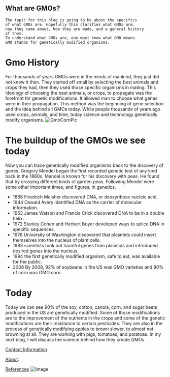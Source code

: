 ## What are GMOs?
```
The topic for this blog is going to be about the specifics 
of what GMOs are. Hopefully this clarifies what GMOs are, 
how they came about, how they are made, and a general history
of them. 
To understand what GMOs are, one must know what GMO means. 
GMO stands for genetically modified organisms.
```
# Gmo History
For thousands of years GMOs were in the minds of mankind, they just did not know it then. They started off small by selecting the best animals and crops they had, then they used those specific organisms in mating. This ideology of choosing the best animals, or crops, to propagate was the forefront for genetic modifications. It allowed man to choose what genes were in their propagation. This method was the beginning of gene selection and the idea behind all GMOs today. While people thousands of years ago used crops, animals, and time, today science and technology genetically modify organisms. 
![GmoCornPic](https://github.com/wdeaton/Gmos-Blog/blob/master/corn%20pic.jpg)
# The buildup of the GMOs we see today 
Now you can trace genetically modified organisms back to the discovery of genes. Gregory Mendel began the first recorded genetic test of any kind back in the 1860s. Mendel is known for his discovery with peas. He found that by crossing different kinds of garden peas. Following Mendel were some other important times, and figures, in genetics. 
- 1868 Friedrich Meisher discovered DNA, or deoxyribose nucleic acid. 
- 1944 Oswald Avery identified DNA as the carrier of molecular information.
- 1953 James Watson and Francis Crick discovered DNA to be in a double helix.
- 1972 Stanley Cohen and Herbert Boyer developed ways to splice DNA in specific sequences.
- 1976 University of Washington discovered that plasmids could insert themselves into the nucleus of plant cells. 
- 1983 scientists took out harmful genes from plasmids and introduced desired genes into the nucleus. 
- 1994 the first genetically modified organism, safe to eat, was available for the public. 
- 2008 By 2008, 92% of soybeans in the US was GMO varieties and 80% of corn was GMO corn. 

# Today
Today we can see 90% of the soy, cotton, canola, corn, and sugar beets produced in the US are genetically modified. Some of those modifications are to the improvement of the nutrients in the crops and some of the genetic modifications are their resistance to certain pesticides. They are also in the process of genetically modifying apples to brown slower, to almost not browning at all. They are working with pigs, tomatoes, and potatoes. In my next blog, I will discuss the science behind how they create GMOs. 

[Contact Information](https://github.com/wdeaton/Gmos-Blog/blob/master/Contact%20Information%20page.md)

[About](https://github.com/wdeaton/Gmos-Blog/blob/master/About%20Page.md).

[References](https://github.com/wdeaton/Gmos-Blog/blob/master/References%20page.md)
![Image](src)
